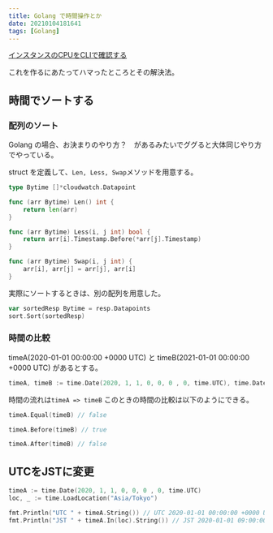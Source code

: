 ```yaml
---
title: Golang で時間操作とか
date: 20210104181641
tags: [Golang]
---
```


[インスタンスのCPUをCLIで確認する](https://github.com/ritarock/moniterinstance)

これを作るにあたってハマったところとその解決法。

## 時間でソートする
### 配列のソート
Golang の場合、お決まりのやり方？　があるみたいでググると大体同じやり方でやっている。

struct を定義して、`Len, Less, Swap`メソッドを用意する。

```go
type Bytime []*cloudwatch.Datapoint

func (arr Bytime) Len() int {
	return len(arr)
}

func (arr Bytime) Less(i, j int) bool {
	return arr[i].Timestamp.Before(*arr[j].Timestamp)
}

func (arr Bytime) Swap(i, j int) {
	arr[i], arr[j] = arr[j], arr[i]
}
```

実際にソートするときは、別の配列を用意した。

```go
var sortedResp Bytime = resp.Datapoints
sort.Sort(sortedResp)
```

### 時間の比較
timeA(2020-01-01 00:00:00 +0000 UTC) と timeB(2021-01-01 00:00:00 +0000 UTC) があるとする。

```go
timeA, timeB := time.Date(2020, 1, 1, 0, 0, 0 , 0, time.UTC), time.Date(2021, 1, 1, 0, 0, 0 , 0, time.UTC)
```

時間の流れは`timeA => timeB`
このときの時間の比較は以下のようにできる。

```go
timeA.Equal(timeB) // false

timeA.Before(timeB) // true

timeA.After(timeB) // false
```

## UTCをJSTに変更

```go
timeA := time.Date(2020, 1, 1, 0, 0, 0 , 0, time.UTC)
loc, _ := time.LoadLocation("Asia/Tokyo")

fmt.Println("UTC " + timeA.String()) // UTC 2020-01-01 00:00:00 +0000 UTC
fmt.Println("JST " + timeA.In(loc).String()) // JST 2020-01-01 09:00:00 +0900 JST
```
